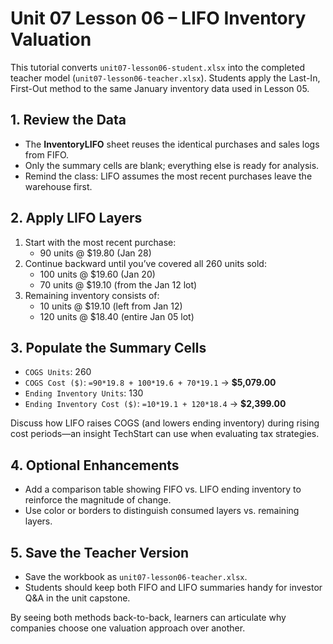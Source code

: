 # Unit 07 Lesson 06 – LIFO Inventory Valuation

This tutorial converts `unit07-lesson06-student.xlsx` into the completed teacher model (`unit07-lesson06-teacher.xlsx`). Students apply the Last-In, First-Out method to the same January inventory data used in Lesson 05.

## 1. Review the Data

- The **InventoryLIFO** sheet reuses the identical purchases and sales logs from FIFO.
- Only the summary cells are blank; everything else is ready for analysis.
- Remind the class: LIFO assumes the most recent purchases leave the warehouse first.

## 2. Apply LIFO Layers

1. Start with the most recent purchase:
   - 90 units @ \$19.80 (Jan 28)
2. Continue backward until you’ve covered all 260 units sold:
   - 100 units @ \$19.60 (Jan 20)
   - 70 units @ \$19.10 (from the Jan 12 lot)
3. Remaining inventory consists of:
   - 10 units @ \$19.10 (left from Jan 12)
   - 120 units @ \$18.40 (entire Jan 05 lot)

## 3. Populate the Summary Cells

- `COGS Units`: 260
- `COGS Cost ($)`: `=90*19.8 + 100*19.6 + 70*19.1` → **\$5,079.00**
- `Ending Inventory Units`: 130
- `Ending Inventory Cost ($)`: `=10*19.1 + 120*18.4` → **\$2,399.00**

Discuss how LIFO raises COGS (and lowers ending inventory) during rising cost periods—an insight TechStart can use when evaluating tax strategies.

## 4. Optional Enhancements

- Add a comparison table showing FIFO vs. LIFO ending inventory to reinforce the magnitude of change.
- Use color or borders to distinguish consumed layers vs. remaining layers.

## 5. Save the Teacher Version

- Save the workbook as `unit07-lesson06-teacher.xlsx`.
- Students should keep both FIFO and LIFO summaries handy for investor Q&A in the unit capstone.

By seeing both methods back-to-back, learners can articulate why companies choose one valuation approach over another.
